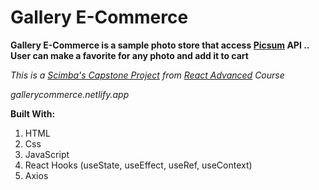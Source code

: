 # Gallery E-Commerce

**Gallery E-Commerce is a sample photo store that access [Picsum](https://picsum.photos/v2/list) API .. User can make a favorite for any photo and add it to cart**

_This is a [Scimba's Capstone Project](https://scrimba.com/playlist/pbwjrs7) from [React Advanced](https://scrimba.com/learn/react) Course_

_gallerycommerce.netlify.app_

**Built With:**

1. HTML
2. Css
3. JavaScript
4. React Hooks (useState, useEffect, useRef, useContext)
5. Axios
